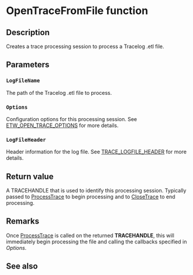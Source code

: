 # OpenTraceFromFile function

## Description

Creates a trace processing session to process a Tracelog .etl file.

## Parameters

### `LogFileName`

The path of the Tracelog .etl file to process.

### `Options`

Configuration options for this processing session. See [ETW_OPEN_TRACE_OPTIONS](https://learn.microsoft.com/windows/win32/api/evntrace/ns-evntrace-etw_open_trace_options) for more details.

### `LogFileHeader`

Header information for the log file. See [TRACE_LOGFILE_HEADER](https://learn.microsoft.com/windows/win32/api/evntrace/ns-evntrace-trace_logfile_header) for more details.

## Return value

A TRACEHANDLE that is used to identify this processing session. Typically passed to [ProcessTrace](https://learn.microsoft.com/windows/win32/api/evntrace/nf-evntrace-processtrace) to begin processing and to [CloseTrace](https://learn.microsoft.com/windows/win32/api/evntrace/nf-evntrace-closetrace) to end processing.

## Remarks

Once [ProcessTrace](https://learn.microsoft.com/windows/win32/api/evntrace/nf-evntrace-processtrace) is called on the returned **TRACEHANDLE**, this will immediately begin processing the file and calling the callbacks specified in *Options*.

## See also
